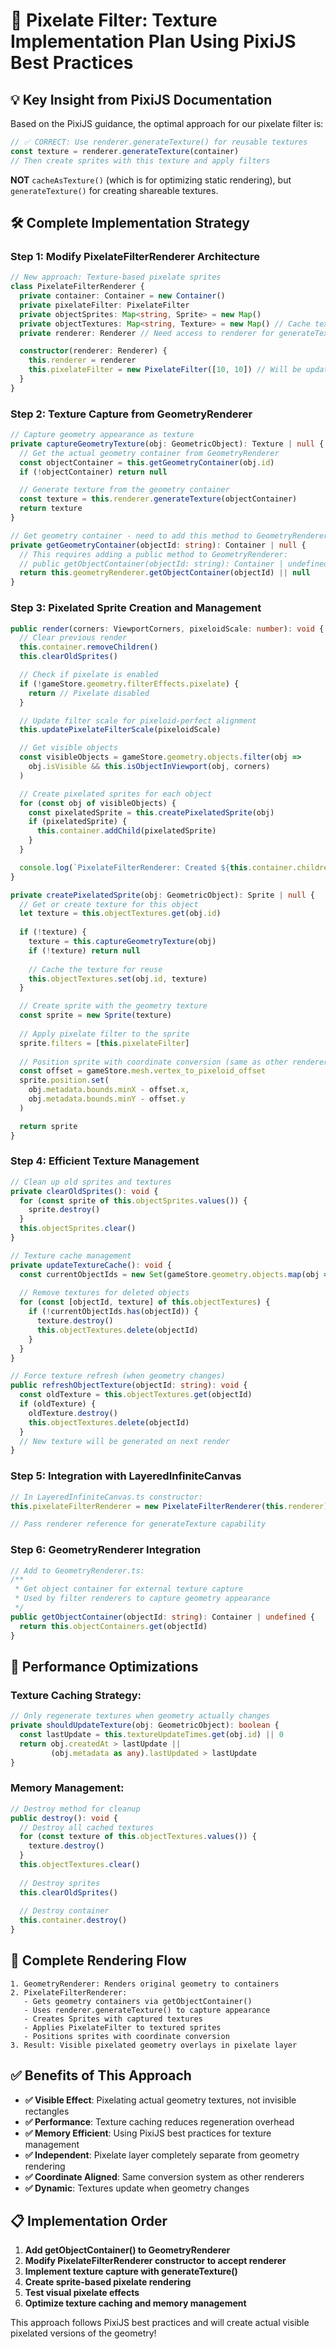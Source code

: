 # 🎯 Pixelate Filter: Texture Implementation Plan Using PixiJS Best Practices

## 💡 **Key Insight from PixiJS Documentation**

Based on the PixiJS guidance, the optimal approach for our pixelate filter is:

```typescript
// ✅ CORRECT: Use renderer.generateTexture() for reusable textures
const texture = renderer.generateTexture(container)
// Then create sprites with this texture and apply filters
```

**NOT** `cacheAsTexture()` (which is for optimizing static rendering), but `generateTexture()` for creating shareable textures.

## 🛠️ **Complete Implementation Strategy**

### **Step 1: Modify PixelateFilterRenderer Architecture**

```typescript
// New approach: Texture-based pixelate sprites
class PixelateFilterRenderer {
  private container: Container = new Container()
  private pixelateFilter: PixelateFilter
  private objectSprites: Map<string, Sprite> = new Map()
  private objectTextures: Map<string, Texture> = new Map() // Cache textures
  private renderer: Renderer // Need access to renderer for generateTexture

  constructor(renderer: Renderer) {
    this.renderer = renderer
    this.pixelateFilter = new PixelateFilter([10, 10]) // Will be updated dynamically
  }
}
```

### **Step 2: Texture Capture from GeometryRenderer**

```typescript
// Capture geometry appearance as texture
private captureGeometryTexture(obj: GeometricObject): Texture | null {
  // Get the actual geometry container from GeometryRenderer
  const objectContainer = this.getGeometryContainer(obj.id)
  if (!objectContainer) return null

  // Generate texture from the geometry container
  const texture = this.renderer.generateTexture(objectContainer)
  return texture
}

// Get geometry container - need to add this method to GeometryRenderer
private getGeometryContainer(objectId: string): Container | null {
  // This requires adding a public method to GeometryRenderer:
  // public getObjectContainer(objectId: string): Container | undefined
  return this.geometryRenderer.getObjectContainer(objectId) || null
}
```

### **Step 3: Pixelated Sprite Creation and Management**

```typescript
public render(corners: ViewportCorners, pixeloidScale: number): void {
  // Clear previous render
  this.container.removeChildren()
  this.clearOldSprites()

  // Check if pixelate is enabled
  if (!gameStore.geometry.filterEffects.pixelate) {
    return // Pixelate disabled
  }

  // Update filter scale for pixeloid-perfect alignment
  this.updatePixelateFilterScale(pixeloidScale)

  // Get visible objects
  const visibleObjects = gameStore.geometry.objects.filter(obj =>
    obj.isVisible && this.isObjectInViewport(obj, corners)
  )

  // Create pixelated sprites for each object
  for (const obj of visibleObjects) {
    const pixelatedSprite = this.createPixelatedSprite(obj)
    if (pixelatedSprite) {
      this.container.addChild(pixelatedSprite)
    }
  }

  console.log(`PixelateFilterRenderer: Created ${this.container.children.length} pixelated sprites`)
}

private createPixelatedSprite(obj: GeometricObject): Sprite | null {
  // Get or create texture for this object
  let texture = this.objectTextures.get(obj.id)
  
  if (!texture) {
    texture = this.captureGeometryTexture(obj)
    if (!texture) return null
    
    // Cache the texture for reuse
    this.objectTextures.set(obj.id, texture)
  }

  // Create sprite with the geometry texture
  const sprite = new Sprite(texture)
  
  // Apply pixelate filter to the sprite
  sprite.filters = [this.pixelateFilter]
  
  // Position sprite with coordinate conversion (same as other renderers)
  const offset = gameStore.mesh.vertex_to_pixeloid_offset
  sprite.position.set(
    obj.metadata.bounds.minX - offset.x,
    obj.metadata.bounds.minY - offset.y
  )

  return sprite
}
```

### **Step 4: Efficient Texture Management**

```typescript
// Clean up old sprites and textures
private clearOldSprites(): void {
  for (const sprite of this.objectSprites.values()) {
    sprite.destroy()
  }
  this.objectSprites.clear()
}

// Texture cache management
private updateTextureCache(): void {
  const currentObjectIds = new Set(gameStore.geometry.objects.map(obj => obj.id))
  
  // Remove textures for deleted objects
  for (const [objectId, texture] of this.objectTextures) {
    if (!currentObjectIds.has(objectId)) {
      texture.destroy()
      this.objectTextures.delete(objectId)
    }
  }
}

// Force texture refresh (when geometry changes)
public refreshObjectTexture(objectId: string): void {
  const oldTexture = this.objectTextures.get(objectId)
  if (oldTexture) {
    oldTexture.destroy()
    this.objectTextures.delete(objectId)
  }
  // New texture will be generated on next render
}
```

### **Step 5: Integration with LayeredInfiniteCanvas**

```typescript
// In LayeredInfiniteCanvas.ts constructor:
this.pixelateFilterRenderer = new PixelateFilterRenderer(this.renderer)

// Pass renderer reference for generateTexture capability
```

### **Step 6: GeometryRenderer Integration**

```typescript
// Add to GeometryRenderer.ts:
/**
 * Get object container for external texture capture
 * Used by filter renderers to capture geometry appearance
 */
public getObjectContainer(objectId: string): Container | undefined {
  return this.objectContainers.get(objectId)
}
```

## 🎯 **Performance Optimizations**

### **Texture Caching Strategy:**
```typescript
// Only regenerate textures when geometry actually changes
private shouldUpdateTexture(obj: GeometricObject): boolean {
  const lastUpdate = this.textureUpdateTimes.get(obj.id) || 0
  return obj.createdAt > lastUpdate || 
         (obj.metadata as any).lastUpdated > lastUpdate
}
```

### **Memory Management:**
```typescript
// Destroy method for cleanup
public destroy(): void {
  // Destroy all cached textures
  for (const texture of this.objectTextures.values()) {
    texture.destroy()
  }
  this.objectTextures.clear()
  
  // Destroy sprites
  this.clearOldSprites()
  
  // Destroy container
  this.container.destroy()
}
```

## 🔄 **Complete Rendering Flow**

```
1. GeometryRenderer: Renders original geometry to containers
2. PixelateFilterRenderer: 
   - Gets geometry containers via getObjectContainer()
   - Uses renderer.generateTexture() to capture appearance
   - Creates Sprites with captured textures
   - Applies PixelateFilter to textured sprites
   - Positions sprites with coordinate conversion
3. Result: Visible pixelated geometry overlays in pixelate layer
```

## ✅ **Benefits of This Approach**

- **✅ Visible Effect**: Pixelating actual geometry textures, not invisible rectangles
- **✅ Performance**: Texture caching reduces regeneration overhead
- **✅ Memory Efficient**: Using PixiJS best practices for texture management
- **✅ Independent**: Pixelate layer completely separate from geometry rendering
- **✅ Coordinate Aligned**: Same conversion system as other renderers
- **✅ Dynamic**: Textures update when geometry changes

## 📋 **Implementation Order**

1. **Add getObjectContainer() to GeometryRenderer**
2. **Modify PixelateFilterRenderer constructor to accept renderer**
3. **Implement texture capture with generateTexture()**
4. **Create sprite-based pixelate rendering**
5. **Test visual pixelate effects**
6. **Optimize texture caching and memory management**

This approach follows PixiJS best practices and will create actual visible pixelated versions of the geometry!